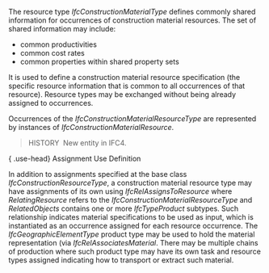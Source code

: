 ﻿The resource type _IfcConstructionMaterialType_ defines commonly shared information for occurrences of construction material resources. The set of shared information may include:

* common productivities
* common cost rates
* common properties within shared property sets

It is used to define a construction material resource specification (the specific resource information that is common to all occurrences of that resource). Resource types may be exchanged without being already assigned to occurrences.

Occurrences of the _IfcConstructionMaterialResourceType_ are represented by instances of _IfcConstructionMaterialResource_.

> HISTORY&nbsp; New entity in IFC4.

{ .use-head}
Assignment Use Definition

In addition to assignments specified at the base class _IfcConstructionResourceType_, a construction material resource type may have assignments of its own using _IfcRelAssignsToResource_ where _RelatingResource_ refers to the _IfcConstructionMaterialResourceType_ and _RelatedObjects_ contains one or more _IfcTypeProduct_ subtypes. Such relationship indicates material specifications to be used as input, which is instantiated as an occurrence assigned for each resource occurrence. The _IfcGeographicElementType_ product type may be used to hold the material representation (via _IfcRelAssociatesMaterial_. There may be multiple chains of production where such product type may have its own task and resource types assigned indicating how to transport or extract such material.